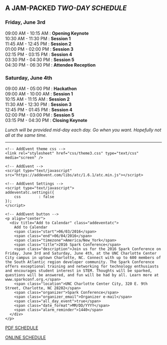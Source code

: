 ## A JAM-PACKED *TWO-DAY SCHEDULE*

### Friday, June 3rd

09:00 AM - 10:15 AM : **Opening Keynote**<br />
10:30 AM - 11:30 PM : **Session 1**<br />
11:45 AM - 12:45 PM : **Session 2**<br />
01:00 PM - 02:00 PM : **Session 3**<br />
02:15 PM - 03:15 PM : **Session 4**<br />
03:30 PM - 04:30 PM : **Session 5**<br />
04:30 PM - 06:30 PM : **Attendee Reception**

### Saturday, June 4th

09:00 AM - 05:00 PM : **Hackathon**<br />
09:00 AM - 10:00 AM : **Session 1**<br />
10:15 AM - 11:15 AM : **Session 2**<br />
11:30 AM - 12:30 PM : **Session 3**<br />
12:45 PM - 01:45 PM : **Session 4**<br />
02:00 PM - 03:00 PM : **Session 5**<br />
03:15 PM - 04:30 PM : **Closing Keynote**

*Lunch will be provided mid-day each day. Go when you want. Hopefully not all at the same time.*

---

```
<!-- AddEvent theme css -->
<link rel="stylesheet" href="css/theme3.css" type="text/css" media="screen" />

<!-- AddEvent -->
<script type="text/javascript" src="https://addevent.com/libs/atc/1.6.1/atc.min.js"></script>

<!-- AddEvent Settings -->
<script type="text/javascript">
addeventatc.settings({
	css        : false
});
</script>

<!-- AddEvent button -->
<p align="center">
  <div title="Add to Calendar" class="addeventatc">
    Add to Calendar
    <span class="start">06/03/2016</span>
    <span class="end">06/04/2016</span>
    <span class="timezone">America/New_York</span>
    <span class="title">2016 Spark Conference</span>
    <span class="description">Join us for the 2016 Spark Conference on Friday, June 3rd and Saturday, June 4th, at the UNC Charlotte Center City campus in uptown Charlotte, NC. Connect with up to 600 members of the South Atlantic region developer community. The Spark Conference offers exceptional training and networking for technology enthusiasts and encourages student interest in STEM. Thoughts will be sparked, questions will be answered, and fun will be had by all. Learn more at www.sparkconf.org.</span>
    <span class="location">UNC Charlotte Center City, 320 E. 9th Street, Charlotte, NC 28202</span>
    <span class="organizer">Spark Conference</span>
    <span class="organizer_email">Organizer e-mail</span>
    <span class="all_day_event">true</span>
    <span class="date_format">MM/DD/YYYY</span>
    <span class="alarm_reminder">1440</span>
  </div>
</p>
```

[PDF SCHEDULE](http://sparkconf.org/s/Spark-Conference-2016-Schedule.pdf)

[ONLINE SCHEDULE](http://app.sparkconf.org/)
